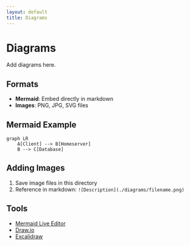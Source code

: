 ```yaml
---
layout: default
title: Diagrams
---
```


# Diagrams

Add diagrams here.

## Formats

- **Mermaid**: Embed directly in markdown
- **Images**: PNG, JPG, SVG files

## Mermaid Example

```mermaid
graph LR
    A[Client] --> B[Homeserver]
    B --> C[Database]
```

## Adding Images

1. Save image files in this directory
2. Reference in markdown: `![Description](./diagrams/filename.png)`

## Tools

- [Mermaid Live Editor](https://mermaid.live/)
- [Draw.io](https://draw.io/)
- [Excalidraw](https://excalidraw.com/)
